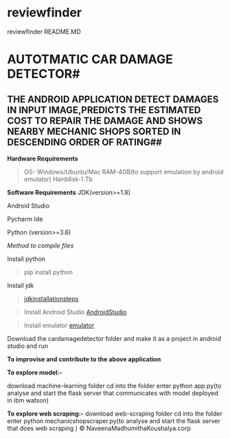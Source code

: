 # reviewfinder
reviewfinder
README.MD

# AUTOTMATIC CAR DAMAGE DETECTOR#

## THE ANDROID APPLICATION  DETECT DAMAGES IN INPUT IMAGE,PREDICTS THE ESTIMATED COST TO REPAIR THE DAMAGE AND SHOWS NEARBY MECHANIC SHOPS SORTED IN DESCENDING ORDER OF RATING##
**Hardware Requirements**
> OS- Windows/Ubuntu/Mac
> RAM-4GB(to support emulation by android emulator)
> Harddisk-1 Tb

**Software Requirements**
JDK(version>=1.8)

Android Studio

Pycharm Ide

Python (version>=3.6)

_Method to compile files_

Install python

> pip install python

Install jdk
> [jdkinstallationsteps](https://www.jackrutorial.com/2018/10/how-to-install-java-jdk-11-on-windows-10.html#:~:text=In%20this%20tutorial%2C%20we%20show%20you%20how%20to,and%20click%20the%20download%20link%20%22%20jdk-11.0.1_windows-x64_bin.exe%20%22.,"jdkinstallationsteps")

>Install Android Studio
[AndroidStudio](https://developer.android.com/studio/install#:~:text=%20To%20install%20Android%20Studio%20on%20Windows%2C%20proceed,SDK%20packages%20that%20it%20recommends.%20Learn%20more%20on...developer.android.com,"AndroidStudio")

>Install emulator
[emulator](https://docs.expo.io/workflow/android-studio-emulator/,"emulator")

Download the cardamagedetector folder and make it as a project in android studio and run

**To improvise and contribute to the above application**

**To explore model:-**

download machine-learning folder
cd into the folder
enter python app.py(to analyse and start the flask server that communicates with model deployed in ibm watson)

**To explore web scraping:-**
download web-scraping folder
cd into the folder
enter python mechanicshopscraper.py(to analyse and start the flask server that does web scraping )
&copy;
NaveenaMadhumithaKoushalya.corp
